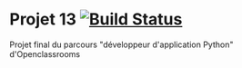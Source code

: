 # Projet 13 [![Build Status](https://travis-ci.org/Tony380/Projet13.svg?branch=main)](https://travis-ci.org/Tony380/Projet13)


Projet final du parcours "développeur d'application Python" d'Openclassrooms
